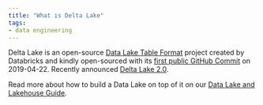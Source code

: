 ```yaml
---
title: "What is Delta Lake"
tags:
- data engineering
---
```

Delta Lake is an open-source [Data Lake Table Format](term/Data%20Lake%20Table%20Format.md) project created by Databricks and kindly open-sourced with its [first public GitHub Commit](https://github.com/delta-io/delta/commit/14cb4e0267cc188e0fdd47e5b4f0235baf87874e) on 2019-04-22. Recently announced [Delta Lake 2.0](https://www.databricks.com/blog/2022/06/30/open-sourcing-all-of-delta-lake.html).

Read more about how to build a Data Lake on top of it on our [Data Lake and Lakehouse Guide](https://airbyte.com/blog/data-lake-lakehouse-guide-powered-by-table-formats-delta-lake-iceberg-hudi).